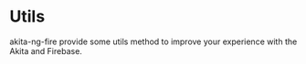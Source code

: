 # Utils
akita-ng-fire provide some utils method to improve your experience with the Akita and Firebase.

## 
